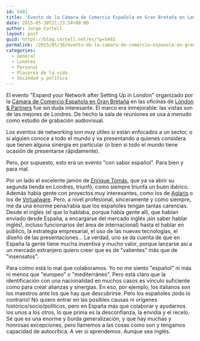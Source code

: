 ```yaml
---
id: 5481
title: 'Evento de la Cámara de Comercio Española en Gran Bretaña en London & Partners'
date: 2015-05-30T21:23:54+00:00
author: Jorge Cortell
layout: post
guid: https://blog.cortell.net/es/?p=5481
permalink: /2015/05/30/evento-de-la-camara-de-comercio-espanola-en-gran-bretana-en-london-partners/
categories:
  - General
  - Londres
  - Personal
  - Placeres de la vida
  - Sociedad y polí­tica
---
```

El evento "Expand your Network after Setting Up in London" organizado por la <a href="https://www.spanishchamber.co.uk/" target="_blank">Cámara de Comercio Española en Gran Bretaña</a> en las oficinas de <a href="https://www.londonandpartners.com/" target="_blank">London & Partners</a> fue sin duda interesante. El marco era inmejorable: las vistas son de las mejores de Londres. De hecho la sala de reuniones se usa a menudo como estudio de grabación audiovisual.

Los eventos de networking son muy útiles si están enfocados a un sector, o si alguien conoce a todo el mundo y va presentando a quienes considera que tienen alguna sinergia en particular (o bien si todo el mundo tiene ocasión de presentarse rápidamente).

Pero, por supuesto, esto era un evento "con sabor español". Para bien y para mal.

Por un lado el excelente jamón de <a href="https://www.enriquetomas.com/empresa/en/tienda/?id=119#" target="_blank">Enrique Tomás</a>, que ya va abrir su segunda tienda en Londres, triunfó, como siempre triunfa un buen ibérico. Además había gente con proyectos muy interesantes, como los de <a href="https://www.aglariscell.es/" target="_blank">Aglaris</a> o los de <a href="https://virtualwaregroup.com/" target="_blank">Virtualware</a>. Pero, a nivel profesional, sinceramente y como siempre, me da una enorme pena/rabia que los españoles tengan tantas carencias. Desde el inglés (el que lo hablaba, porque había gente allí, que habían enviado desde España, a encargarse del mercado inglés ¡sin saber hablar inglés!, incluso funcionarios del área de internacional) hasta el hablar en público, la estrategia empresarial, el uso de las nuevas tecnologías, el diseño de las presentaciones... La verdad, uno se da cuenta de que en España la gente tiene mucha inventiva y mucho valor, porque lanzarse así a un mercado extranjero quiero creer que es de "valientes" más que de "insensatos".

Para colmo está lo mal que colaboramos. Yo no me siento "español" ni más ni menos que "europeo" o "mediterráneo". Pero está claro que la identificación con una nacionalidad en muchos casos es vínculo suficiente como para crear alianzas y sinergias. En eso, por ejemplo, los italianos son los maestros ante los que hay que descubrirse. Pero los españoles ¡todo lo contrario! No quiero entrar en las posibles causas ni orígenes histórico/socio/políticos, pero en España más que colaborar y ayudarnos los unos a los otros, lo que prima es la desconfianza, la envidia y el recelo. Sé que es una enorme y burda generalización, y que hay muchas y honrosas excepciones, pero llamemos a las cosas como son y tengamos capacidad de autocrítica. A ver si aprendemos. Aunque sea inglés.
